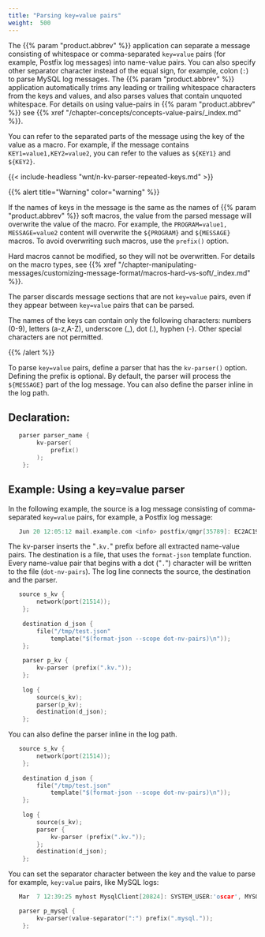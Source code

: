 ```yaml
---
title: "Parsing key=value pairs"
weight:  500
---
```

<!-- DISCLAIMER: This file is based on the syslog-ng Open Source Edition documentation https://github.com/balabit/syslog-ng-ose-guides/commit/2f4a52ee61d1ea9ad27cb4f3168b95408fddfdf2 and is used under the terms of The syslog-ng Open Source Edition Documentation License. The file has been modified by Axoflow. -->

The {{% param "product.abbrev" %}} application can separate a message consisting of whitespace or comma-separated `key=value` pairs (for example, Postfix log messages) into name-value pairs. You can also specify other separator character instead of the equal sign, for example, colon (`:`) to parse MySQL log messages. The {{% param "product.abbrev" %}} application automatically trims any leading or trailing whitespace characters from the keys and values, and also parses values that contain unquoted whitespace. For details on using value-pairs in {{% param "product.abbrev" %}} see {{% xref "/chapter-concepts/concepts-value-pairs/_index.md" %}}.

You can refer to the separated parts of the message using the key of the value as a macro. For example, if the message contains `KEY1=value1,KEY2=value2`, you can refer to the values as `${KEY1}` and `${KEY2}`.

{{< include-headless "wnt/n-kv-parser-repeated-keys.md" >}}

{{% alert title="Warning" color="warning" %}}

If the names of keys in the message is the same as the names of {{% param "product.abbrev" %}} soft macros, the value from the parsed message will overwrite the value of the macro. For example, the `PROGRAM=value1, MESSAGE=value2` content will overwrite the `${PROGRAM}` and `${MESSAGE}` macros. To avoid overwriting such macros, use the `prefix()` option.

Hard macros cannot be modified, so they will not be overwritten. For details on the macro types, see {{% xref "/chapter-manipulating-messages/customizing-message-format/macros-hard-vs-soft/_index.md" %}}.

The parser discards message sections that are not `key=value` pairs, even if they appear between `key=value` pairs that can be parsed.

The names of the keys can contain only the following characters: numbers (0-9), letters (a-z,A-Z), underscore (_), dot (.), hyphen (-). Other special characters are not permitted.

{{% /alert %}}

To parse `key=value` pairs, define a parser that has the `kv-parser()` option. Defining the prefix is optional. By default, the parser will process the `${MESSAGE}` part of the log message. You can also define the parser inline in the log path.


## Declaration:

```c
   parser parser_name {
        kv-parser(
            prefix()
        );
    };
```



## Example: Using a key=value parser

In the following example, the source is a log message consisting of comma-separated `key=value` pairs, for example, a Postfix log message:

```c
   Jun 20 12:05:12 mail.example.com <info> postfix/qmgr[35789]: EC2AC1947DA: from=<me@example.com>, size=807, nrcpt=1 (queue active)
```

The kv-parser inserts the "`.kv.`" prefix before all extracted name-value pairs. The destination is a file, that uses the `format-json` template function. Every name-value pair that begins with a dot ("`.`") character will be written to the file (`dot-nv-pairs`). The log line connects the source, the destination and the parser.

```c
   source s_kv {
        network(port(21514));
    };
    
    destination d_json {
        file("/tmp/test.json"
            template("$(format-json --scope dot-nv-pairs)\n"));
    };
    
    parser p_kv {
        kv-parser (prefix(".kv."));
    };
    
    log {
        source(s_kv);
        parser(p_kv);
        destination(d_json);
    };
```

You can also define the parser inline in the log path.

```c
   source s_kv {
        network(port(21514));
    };
    
    destination d_json {
        file("/tmp/test.json"
            template("$(format-json --scope dot-nv-pairs)\n"));
    };
    
    log {
        source(s_kv);
        parser {
            kv-parser (prefix(".kv."));
        };
        destination(d_json);
    };
```

You can set the separator character between the key and the value to parse for example, `key:value` pairs, like MySQL logs:

```c
   Mar  7 12:39:25 myhost MysqlClient[20824]: SYSTEM_USER:'oscar', MYSQL_USER:'my_oscar', CONNECTION_ID:23, DB_SERVER:'127.0.0.1', DB:'--', QUERY:'USE test;'
```

```c
   parser p_mysql {
        kv-parser(value-separator(":") prefix(".mysql."));
    };
```

